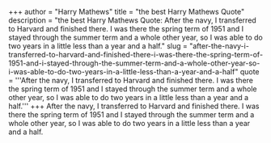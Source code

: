 +++
author = "Harry Mathews"
title = "the best Harry Mathews Quote"
description = "the best Harry Mathews Quote: After the navy, I transferred to Harvard and finished there. I was there the spring term of 1951 and I stayed through the summer term and a whole other year, so I was able to do two years in a little less than a year and a half."
slug = "after-the-navy-i-transferred-to-harvard-and-finished-there-i-was-there-the-spring-term-of-1951-and-i-stayed-through-the-summer-term-and-a-whole-other-year-so-i-was-able-to-do-two-years-in-a-little-less-than-a-year-and-a-half"
quote = '''After the navy, I transferred to Harvard and finished there. I was there the spring term of 1951 and I stayed through the summer term and a whole other year, so I was able to do two years in a little less than a year and a half.'''
+++
After the navy, I transferred to Harvard and finished there. I was there the spring term of 1951 and I stayed through the summer term and a whole other year, so I was able to do two years in a little less than a year and a half.
